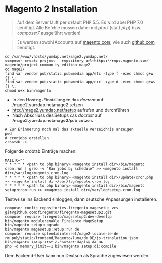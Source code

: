 # Magento 2 Installation

> Auf dem Server läuft per default PHP 5.5. Es wird aber PHP 7.0 benötigt. Alle Befehle müssen daher mit *php7* (statt *php*) bzw. *composer7* ausgeführt werden!

> Es werden sowohl Accounts auf [magento.com](https://account.magento.com/customer/account/login), wie auch [github.com](https://github.com) benötigt.

```
cd /var/www/vhosts/yumdap.net/mage2.yumdap.net/
composer create-project --repository-url=https://repo.magento.com/ magento/project-community-edition mage2
cd mage2/
find var vendor pub/static pub/media app/etc -type f -exec chmod g+w {} \;
find var vendor pub/static pub/media app/etc -type d -exec chmod g+ws {} \;
chmod u+x bin/magento
```

- In den Hosting-Einstellungen das *docroot* auf /mage2.yumdap.net/mage2 setzen
- http://mage2.yumdap.net/setup aufrufen und durchführen
- Nach Abschluss des Setups das *docroot* auf /mage2.yumdap.net/mage2/pub setzen.

```
# Zur Erinnerung noch mal das aktuelle Verzeichnis anzeigen
pwd
# cronjobs erstellen
crontab -e
```

Folgende crobtab Einträge machen:

```
MAILTO=""
* * * * * <path to php binary> <magento install dir>/bin/magento cron:run | grep -v "Ran jobs by schedule" >> <magento install dir>/var/log/magento.cron.log
* * * * * <path to php binary> <magento install dir>/update/cron.php >> <magento install dir>/var/log/update.cron.log
* * * * * <path to php binary> <magento install dir>/bin/magento setup:cron:run >> <magento install dir>/var/log/setup.cron.log
```

Testweise ins Backend einloggen, dann deutsche Anpassungen installieren.

```
composer config repositories.firegento_magesetup vcs git@github.com:firegento/firegento-magesetup2.git
composer require firegento/magesetup2:dev-develop
bin/magento module:enable FireGento_MageSetup
bin/magento setup:upgrade
bin/magento magesetup:setup:run de
composer require splendidinternet/mage2-locale-de-de
rm pub/static/frontend/Magento/luma/de_DE/js-translation.json
bin/magento setup:static-content:deploy de_DE
php -d memory_limit=-1 bin/magento setup:di:compile
```
Dem Backend-User kann nun Deutsch als Sprache zugewiesen werden.
